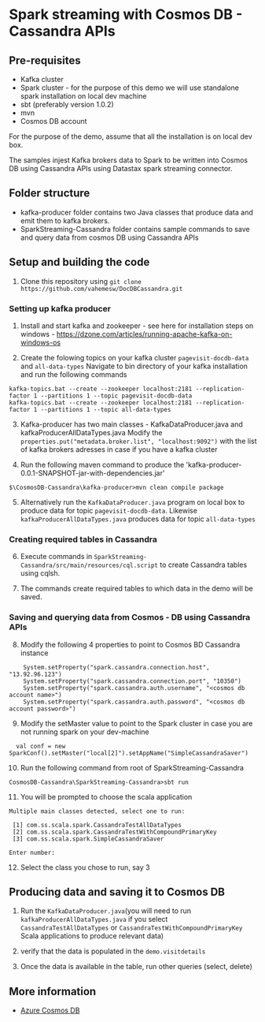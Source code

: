 # Spark streaming with Cosmos DB - Cassandra APIs


## Pre-requisites
* Kafka cluster
* Spark cluster - for the purpose of this demo we will use standalone spark installation on local dev machine
* sbt (preferably version 1.0.2)
* mvn
* Cosmos DB account

For the purpose of the demo, assume that all the installation is on local dev box.

The samples injest Kafka brokers data to Spark to be written into Cosmos DB using Cassandra APIs using Datastax spark streaming connector.

## Folder structure
* kafka-producer folder contains two Java classes that produce data and emit them to kafka brokers.
* SparkStreaming-Cassandra folder contains sample commands to save and query data from cosmos DB using Cassandra APIs

## Setup and building the code
1. Clone this repository using `git clone https://github.com/vahemesw/DocDBCassandra.git`

### Setting up kafka producer
1. Install and start kafka and zookeeper - see here for installation steps on windows - https://dzone.com/articles/running-apache-kafka-on-windows-os 

2. Create the folowing topics on your kafka cluster `pagevisit-docdb-data` and `all-data-types`
  Navigate to bin directory of your kafka installation and run the following commands
```
kafka-topics.bat --create --zookeeper localhost:2181 --replication-factor 1 --partitions 1 --topic pagevisit-docdb-data
kafka-topics.bat --create --zookeeper localhost:2181 --replication-factor 1 --partitions 1 --topic all-data-types
```

3. Kafka-producer has two main classes - KafkaDataProducer.java and kafkaProducerAllDataTypes.java
  Modify the `properties.put("metadata.broker.list", "localhost:9092")` with the list of kafka brokers adresses in case if you have a kafka cluster

4. Run the following maven command to produce the 'kafka-producer-0.0.1-SNAPSHOT-jar-with-dependencies.jar'
```
$\CosmosDB-Cassandra\kafka-producer>mvn clean compile package
```

5. Alternatively run the `KafkaDataProducer.java` program on local box to produce data for topic `pagevisit-docdb-data`.
 Likewise `kafkaProducerAllDataTypes.java` produces data for topic `all-data-types`

### Creating required tables in Cassandra

6. Execute commands in `SparkStreaming-Cassandra/src/main/resources/cql.script` to create Cassandra tables using cqlsh.

7. The commands create required tables to which data in the demo will be saved.

### Saving and querying data from Cosmos - DB using Cassandra APIs

8. Modify the following 4 properties to point to Cosmos BD Cassandra instance
```
    System.setProperty("spark.cassandra.connection.host", "13.92.96.123")
    System.setProperty("spark.cassandra.connection.port", "10350")
    System.setProperty("spark.cassandra.auth.username", "<cosmos db account name>")
    System.setProperty("spark.cassandra.auth.password", "<cosmos db account password>")
```
9. Modify the setMaster value to point to the Spark cluster in case you are not running spark on your dev-machine
```
  val conf = new SparkConf().setMaster("local[2]").setAppName("SimpleCassandraSaver")
```
10. Run the following command from root of SparkStreaming-Cassandra
```
CosmosDB-Cassandra\SparkStreaming-Cassandra>sbt run
```

11. You will be prompted to choose the scala application
```
Multiple main classes detected, select one to run:

 [1] com.ss.scala.spark.CassandraTestAllDataTypes
 [2] com.ss.scala.spark.CassandraTestWithCompoundPrimaryKey
 [3] com.ss.scala.spark.SimpleCassandraSaver

Enter number:
```

12. Select the class you chose to run, say 3

## Producing data and saving it to Cosmos DB

1. Run the `KafkaDataProducer.java`(you will need to run `kafkaProducerAllDataTypes.java` if you select `CassandraTestAllDataTypes` or `CassandraTestWithCompoundPrimaryKey` Scala applications to produce relevant data)

2. verify that the data is populated in the `demo.visitdetails`

3. Once the data is available in the table, run other queries (select, delete)


## More information

- [Azure Cosmos DB](https://docs.microsoft.com/azure/cosmos-db/introduction)

